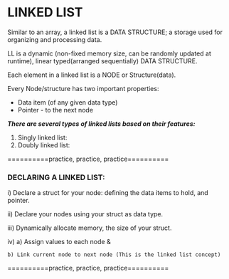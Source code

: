 # LINKED LIST

Similar to an array, a linked list is a DATA STRUCTURE;
a storage used for organizing and processing data.

LL is a dynamic (non-fixed memory size, can be randomly updated at runtime),
linear typed(arranged sequentially) DATA STRUCTURE.

Each element in a linked list is a NODE or Structure(data).

Every Node/structure has two important properties:
* Data item (of any given data type)
* Pointer - to the next node

***There are several types of linked lists based on their features:***
1. Singly linked list:
2. Doubly linked list:

==========practice, practice, practice==========
### DECLARING A LINKED LIST:

i) 	Declare a struct for your node: defining the data items to hold, and pointer.

ii)	Declare your nodes using your struct as data type.

iii)	Dynamically allocate memory, the size of your struct.

iv)	a) Assign values to each node &
	
	b) Link current node to next node (This is the linked list concept)

==========practice, practice, practice==========
